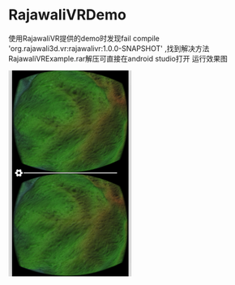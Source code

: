 # RajawaliVRDemo
使用RajawaliVR提供的demo时发现fail compile 'org.rajawali3d.vr:rajawalivr:1.0.0-SNAPSHOT' ,找到解决方法
RajawaliVRExample.rar解压可直接在android studio打开
运行效果图


![image](https://github.com/Pinick/RajawaliVRDemo/blob/master/rajawalivr_screen/1.png)
